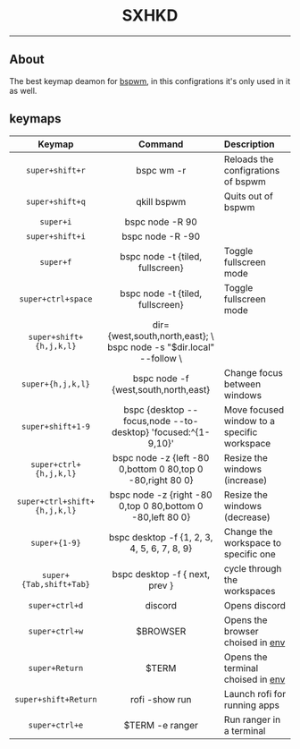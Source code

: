 <h1 align=center>SXHKD</h1>

---

## About

The best keymap deamon for [bspwm](../bspwm/), in this configrations it's only used in it as well.

## keymaps

| Keymap                       | Command                                                                                             | Description                                     |
|:----------------------------:|:---------------------------------------------------------------------------------------------------:|:------------------------------------------------|
| `super+shift+r`              | bspc wm -r                                                                                          | Reloads the configrations of bspwm              |
| `super+shift+q`              | qkill bspwm                                                                                         | Quits out of bspwm                              |
| `super+i`                    | bspc node -R 90                                                                                     |                                                 |
| `super+shift+i`              | bspc node -R -90                                                                                    |                                                 |
| `super+f`                    | bspc node -t {tiled, fullscreen}                                                                    | Toggle fullscreen mode                          |
| `super+ctrl+space`           | bspc node -t {tiled, fullscreen}                                                                    | Toggle fullscreen mode                          |
| `super+shift+{h,j,k,l}`      | dir={west,south,north,east}; \ bspc node -s "$dir.local" --follow \ || bspc node -m "$dir" --follow | Move window to another workspace                |
| `super+{h,j,k,l}`            | bspc node -f {west,south,north,east}                                                                | Change focus between windows                    |
| `super+shift+1-9`            | bspc {desktop --focus,node --to-desktop} 'focused:^{1-9,10}'                                        | Move focused window to a specific workspace     |
| `super+ctrl+{h,j,k,l}`       | bspc node -z {left -80 0,bottom 0 80,top 0 -80,right 80 0}                                          | Resize the windows (increase)                   |
| `super+ctrl+shift+{h,j,k,l}` | bspc node -z {right -80 0,top 0 80,bottom 0 -80,left 80 0}                                          | Resize the windows (decrease)                   |
| `super+{1-9}`                | bspc desktop -f {1, 2, 3, 4, 5, 6, 7, 8, 9}                                                         | Change the workspace to specific one            |
| `super+{Tab,shift+Tab}`      | bspc desktop -f { next, prev }                                                                      | cycle through the workspaces                    |
| `super+ctrl+d`               | discord                                                                                             | Opens discord                                   |
| `super+ctrl+w`               | $BROWSER                                                                                            | Opens the browser choised in [env](../../.env)  |
| `super+Return`               | $TERM                                                                                               | Opens the terminal choised in [env](../../.env) |
| `super+shift+Return`         | rofi -show run                                                                                      | Launch rofi for running apps                    |
| `super+ctrl+e`               | $TERM -e ranger                                                                                     | Run ranger in a terminal                        |



